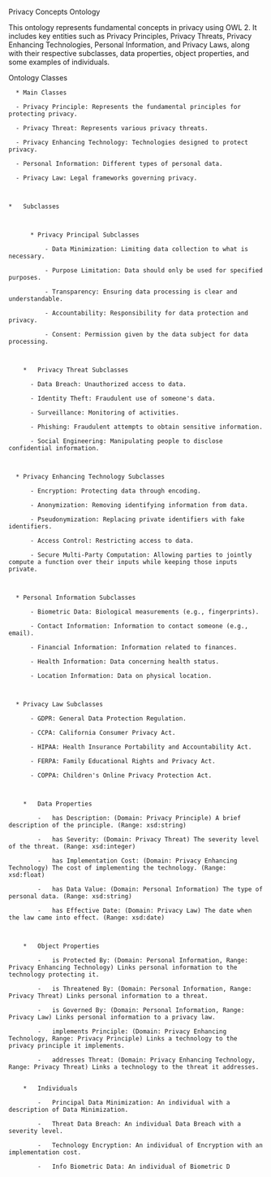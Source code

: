 Privacy Concepts Ontology

This ontology represents fundamental concepts in privacy using OWL 2. It includes key entities such as Privacy Principles, Privacy Threats, Privacy Enhancing Technologies, Personal Information, and Privacy Laws, along with their respective subclasses, data properties, object properties, and some examples of individuals.

Ontology Classes


      *	Main Classes

      -	Privacy Principle: Represents the fundamental principles for protecting privacy.

      -	Privacy Threat: Represents various privacy threats.

      -	Privacy Enhancing Technology: Technologies designed to protect privacy.

      -	Personal Information: Different types of personal data.

      -	Privacy Law: Legal frameworks governing privacy.



    *	Subclasses



          *	Privacy Principal Subclasses

              -	Data Minimization: Limiting data collection to what is necessary.

              -	Purpose Limitation: Data should only be used for specified purposes.

              - Transparency: Ensuring data processing is clear and understandable.

              -	Accountability: Responsibility for data protection and privacy.

              -	Consent: Permission given by the data subject for data processing.


  
        *	Privacy Threat Subclasses

          -	Data Breach: Unauthorized access to data.

          -	Identity Theft: Fraudulent use of someone's data.

          -	Surveillance: Monitoring of activities.

          -	Phishing: Fraudulent attempts to obtain sensitive information.

          -	Social Engineering: Manipulating people to disclose confidential information.


    
      *	Privacy Enhancing Technology Subclasses

          -	Encryption: Protecting data through encoding.

          -	Anonymization: Removing identifying information from data.

          -	Pseudonymization: Replacing private identifiers with fake identifiers.

          -	Access Control: Restricting access to data.

          -	Secure Multi-Party Computation: Allowing parties to jointly compute a function over their inputs while keeping those inputs private.


  
      *	Personal Information Subclasses

          -	Biometric Data: Biological measurements (e.g., fingerprints).

          -	Contact Information: Information to contact someone (e.g., email).

          -	Financial Information: Information related to finances.

          -	Health Information: Data concerning health status.

          -	Location Information: Data on physical location.



      *	Privacy Law Subclasses

          -	GDPR: General Data Protection Regulation.

          -	CCPA: California Consumer Privacy Act.
  
          -	HIPAA: Health Insurance Portability and Accountability Act.

          -	FERPA: Family Educational Rights and Privacy Act.

          -	COPPA: Children's Online Privacy Protection Act.



        *	Data Properties

            -	has Description: (Domain: Privacy Principle) A brief description of the principle. (Range: xsd:string)

            -	has Severity: (Domain: Privacy Threat) The severity level of the threat. (Range: xsd:integer)

            -	has Implementation Cost: (Domain: Privacy Enhancing Technology) The cost of implementing the technology. (Range: xsd:float)

            -	has Data Value: (Domain: Personal Information) The type of personal data. (Range: xsd:string)

            -	has Effective Date: (Domain: Privacy Law) The date when the law came into effect. (Range: xsd:date)



        *	Object Properties

            -	is Protected By: (Domain: Personal Information, Range: Privacy Enhancing Technology) Links personal information to the technology protecting it.

            -	is Threatened By: (Domain: Personal Information, Range: Privacy Threat) Links personal information to a threat.

            -	is Governed By: (Domain: Personal Information, Range: Privacy Law) Links personal information to a privacy law.

            -	implements Principle: (Domain: Privacy Enhancing Technology, Range: Privacy Principle) Links a technology to the privacy principle it implements.

            -	addresses Threat: (Domain: Privacy Enhancing Technology, Range: Privacy Threat) Links a technology to the threat it addresses.


        *	Individuals

            -	Principal Data Minimization: An individual with a description of Data Minimization.

            -	Threat Data Breach: An individual Data Breach with a severity level.

            -	Technology Encryption: An individual of Encryption with an implementation cost.

            -	Info Biometric Data: An individual of Biometric D
